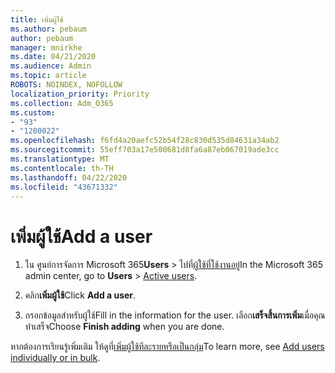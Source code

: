 ```yaml
---
title: เพิ่มผู้ใช้
ms.author: pebaum
author: pebaum
manager: mnirkhe
ms.date: 04/21/2020
ms.audience: Admin
ms.topic: article
ROBOTS: NOINDEX, NOFOLLOW
localization_priority: Priority
ms.collection: Adm_O365
ms.custom:
- "93"
- "1200022"
ms.openlocfilehash: f6fd4a20aefc52b54f28c830d535d84631a34ab2
ms.sourcegitcommit: 55eff703a17e500681d8fa6a87eb067019ade3cc
ms.translationtype: MT
ms.contentlocale: th-TH
ms.lasthandoff: 04/22/2020
ms.locfileid: "43671332"
---
```

# <a name="add-a-user"></a><span data-ttu-id="3073b-102">เพิ่มผู้ใช้</span><span class="sxs-lookup"><span data-stu-id="3073b-102">Add a user</span></span>

1. <span data-ttu-id="3073b-103">ใน ศูนย์การจัดการ Microsoft 365**Users** > ไปที่[ผู้ใช้ที่ใช้งานอยู่](https://admin.microsoft.com/Adminportal/Home?source=applauncher#/users)</span><span class="sxs-lookup"><span data-stu-id="3073b-103">In the Microsoft 365 admin center, go to **Users** > [Active users](https://admin.microsoft.com/Adminportal/Home?source=applauncher#/users).</span></span>

2. <span data-ttu-id="3073b-104">คลิก**เพิ่มผู้ใช้**</span><span class="sxs-lookup"><span data-stu-id="3073b-104">Click **Add a user**.</span></span>

3. <span data-ttu-id="3073b-105">กรอกข้อมูลสําหรับผู้ใช้</span><span class="sxs-lookup"><span data-stu-id="3073b-105">Fill in the information for the user.</span></span> <span data-ttu-id="3073b-106">เลือก**เสร็จสิ้นการเพิ่ม**เมื่อคุณทําเสร็จ</span><span class="sxs-lookup"><span data-stu-id="3073b-106">Choose **Finish adding** when you are done.</span></span>

<span data-ttu-id="3073b-107">หากต้องการเรียนรู้เพิ่มเติม ให้ดูที่[เพิ่มผู้ใช้ทีละรายหรือเป็นกลุ่ม](https://docs.microsoft.com/office365/admin/add-users/add-users)</span><span class="sxs-lookup"><span data-stu-id="3073b-107">To learn more, see [Add users individually or in bulk](https://docs.microsoft.com/office365/admin/add-users/add-users).</span></span>